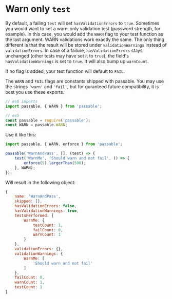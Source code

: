 # Warn only `test`
By default, a failing `test` will set `hasValidationErrors` to `true`. Sometimes you would want to set a warn-only validation test (password strength, for example). In this case, you would add the `WARN` flag to your test function as the last argument.
WARN validations work exactly the same. The only thing different is that the result will be stored under `validationWarnings` instead of `validationErrors`.
In case of a failure, `hasValidationErrors` stays unchanged (other tests may have set it to `true`), the field's `hasValidationWarnings` is set to `true`. It will also bump up `warnCount`.

If no flag is added, your test function will default to `FAIL`.

The `WARN` and `FAIL` flags are constants shipped with passable. You may use the strings `'warn'` and `'fail'`, but for guranteed future compatibility, it is best you use these exports.

```js
// es6 imports
import passable, { WARN } from 'passable';

// es5
const passable = require('passable');
const WARN = passable.WARN;
```

Use it like this:

```js
import passable, { WARN, enforce } from 'passable';

passable('WarnAndPass', [], (test) => {
    test('WarnMe', 'Should warn and not fail', () => {
        enforce(5).largerThan(500);
    }, WARN);
});
```

Will result in the following object:
```js
{
    name: 'WarnAndPass',
    skipped: [],
    hasValidationErrors: false,
    hasValidationWarnings: true,
    testsPerformed: {
        WarnMe: {
            testCount: 1,
            failCount: 0,
            warnCount: 1
        }
    },
    validationErrors: {},
    validationWarnings: {
        WarnMe: [
            'Should warn and not fail'
        ]
    },
    failCount: 0,
    warnCount: 1,
    testCount: 1
}
```